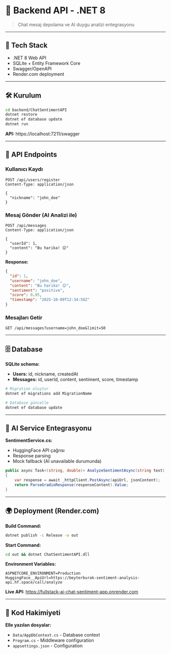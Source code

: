 # 🔧 Backend API - .NET 8

> Chat mesaj depolama ve AI duygu analizi entegrasyonu

---

## 🚀 Tech Stack

- .NET 8 Web API
- SQLite + Entity Framework Core
- Swagger/OpenAPI
- Render.com deployment

---

## 🛠️ Kurulum

```bash
cd backend/ChatSentimentAPI
dotnet restore
dotnet ef database update
dotnet run
```

**API:** https://localhost:7211/swagger

---

## 📡 API Endpoints

### Kullanıcı Kaydı
```http
POST /api/users/register
Content-Type: application/json

{
  "nickname": "john_doe"
}
```

### Mesaj Gönder (AI Analizi ile)
```http
POST /api/messages
Content-Type: application/json

{
  "userId": 1,
  "content": "Bu harika! 😊"
}
```

**Response:**
```json
{
  "id": 1,
  "username": "john_doe",
  "content": "Bu harika! 😊",
  "sentiment": "positive",
  "score": 0.95,
  "timestamp": "2025-10-09T12:34:56Z"
}
```

### Mesajları Getir
```http
GET /api/messages?username=john_doe&limit=50
```

---

## 🗄️ Database

**SQLite schema:**

- **Users:** id, nickname, createdAt
- **Messages:** id, userId, content, sentiment, score, timestamp

```bash
# Migration oluştur
dotnet ef migrations add MigrationName

# Database güncelle
dotnet ef database update
```

---

## 🤖 AI Service Entegrasyonu

**SentimentService.cs:**
- HuggingFace API çağrısı
- Response parsing
- Mock fallback (AI unavailable durumunda)

```csharp
public async Task<(string, double)> AnalyzeSentimentAsync(string text)
{
    var response = await _httpClient.PostAsync(apiUrl, jsonContent);
    return ParseGradioResponse(responseContent).Value;
}
```

---

## 🌍 Deployment (Render.com)

**Build Command:**
```bash
dotnet publish -c Release -o out
```

**Start Command:**
```bash
cd out && dotnet ChatSentimentAPI.dll
```

**Environment Variables:**
```
ASPNETCORE_ENVIRONMENT=Production
HuggingFace__ApiUrl=https://beyterburak-sentiment-analysis-api.hf.space/call/analyze
```

**Live API:** https://fullstack-ai-chat-sentiment-app.onrender.com

---

## 📝 Kod Hakimiyeti

**Elle yazılan dosyalar:**
- `Data/AppDbContext.cs` - Database context
- `Program.cs` - Middleware configuration
- `appsettings.json` - Configuration
